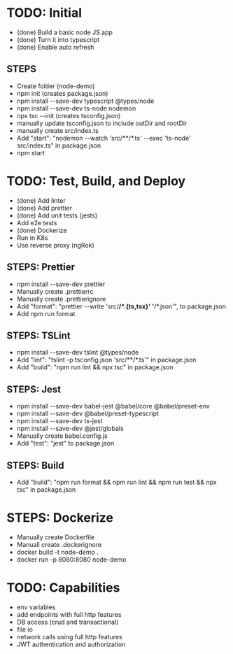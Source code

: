 # TODO: Initial
- (done) Build a basic node JS app
- (done) Turn it into typescript
- (done) Enable auto refresh

## STEPS
- Create folder (node-demo)
- npm init (creates package.json)
- npm install --save-dev typescript @types/node
- npm install --save-dev ts-node nodemon
- npx tsc --init (creates tsconfig.json)
- manually update tsconfig.json to include outDir and rootDir
- manually create src/index.ts
- Add "start": "nodemon --watch 'src/**/*.ts' --exec 'ts-node' src/index.ts" in package.json
- npm start

# TODO: Test, Build, and Deploy
- (done) Add linter
- (done) Add prettier
- (done) Add unit tests (jests)
- Add e2e tests
- (done) Dockerize
- Run in K8s
- Use reverse proxy (ngRok)

## STEPS: Prettier
- npm install --save-dev prettier
- Manually create .prettierrc
- Manually create .prettierignore
- Add "format": "prettier --write 'src/**/*.{ts,tsx}' '**/*.json'", to package.json
- Add npm run format

## STEPS: TSLint
- npm install --save-dev tslint @types/node
- Add "lint": "tslint -p tsconfig.json 'src/**/*.ts'" in package.json
- Add "build": "npm run lint && npx tsc" in package.json

## STEPS: Jest
- npm install --save-dev babel-jest @babel/core @babel/preset-env
- npm install --save-dev @babel/preset-typescript
- npm install --save-dev ts-jest
- npm install --save-dev @jest/globals
- Manually create babel.config.js
- Add "test": "jest" to package.json

## STEPS: Build
- Add "build": "npm run format && npm run lint && npm run test && npx tsc" in package.json

# STEPS: Dockerize
- Manually create Dockerfile
- Manuall create .dockerignore
- docker build -t node-demo .
- docker run -p 8080:8080 node-demo

# TODO: Capabilities
- env variables
- add endpoints with full http features
- DB access (crud and transactional)
- file io
- network calls using full http features
- JWT authentication and authorization
